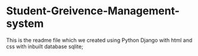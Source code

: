 # Student-Greivence-Management-system
This is the readme file which we created using Python Django with html and css with inbuilt database sqlite;
